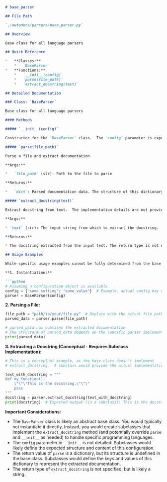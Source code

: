 ```markdown
# base_parser

## File Path

`./autodocs/parsers/base_parser.py`

## Overview

Base class for all language parsers

## Quick Reference

*   **Classes:**
    *   `BaseParser`
*   **Functions:**
    *   `__init__(config)`
    *   `parse(file_path)`
    *   `extract_docstring(text)`

## Detailed Documentation

### Class: `BaseParser`

Base class for all language parsers

#### Methods

##### `__init__(config)`

Constructor for the `BaseParser` class.  The `config` parameter is expected, but its type and usage are not specified in the provided code.  It likely contains configuration settings for the parser.

##### `parse(file_path)`

Parse a file and extract documentation

**Args:**

*   `file_path` (str): Path to the file to parse

**Returns:**

*   `dict`: Parsed documentation data. The structure of this dictionary is not defined in the base class and is likely to be implemented by subclasses.

##### `extract_docstring(text)`

Extract docstring from text.  The implementation details are not provided, meaning this is likely an abstract method that subclasses must implement.  It's designed to take a string (`text`) and return the docstring contained within it.

**Args:**

* `text` (str): The input string from which to extract the docstring.

**Returns:**

* The docstring extracted from the input text. The return type is not explicitly specified, but it is likely a string.

## Usage Examples

While specific usage examples cannot be fully determined from the base class alone (as it's likely abstract), we can infer some general patterns:

**1. Instantiation:**

```python
# Assuming a configuration object is available
config = {"some_setting": "some_value"}  # Example, actual config may vary
parser = BaseParser(config)
```

**2. Parsing a File:**

```python
file_path = "path/to/your/file.py"  # Replace with the actual file path
parsed_data = parser.parse(file_path)

# parsed_data now contains the extracted documentation
# The structure of parsed_data depends on the specific parser implementation
print(parsed_data)
```

**3. Extracting a Docstring (Conceptual - Requires Subclass Implementation):**

```python
# This is a conceptual example, as the base class doesn't implement
# extract_docstring.  A subclass would provide the actual implementation.

text_with_docstring = """
def my_function():
    \"\"\"This is the docstring.\"\"\"
    pass
"""
docstring = parser.extract_docstring(text_with_docstring)
print(docstring)  # Expected output (in a subclass): This is the docstring.
```

**Important Considerations:**

*   The `BaseParser` class is likely an abstract base class.  You would typically not instantiate it directly.  Instead, you would create subclasses that implement the `extract_docstring` method (and potentially override `parse` and `__init__` as needed) to handle specific programming languages.
*   The `config` parameter in `__init__` is not detailed.  Subclasses would likely define the expected structure and content of this configuration.
*   The return value of `parse` is a dictionary, but its structure is undefined in the base class.  Subclasses would define the keys and values of this dictionary to represent the extracted documentation.
* The return type of `extract_docstring` is not specified, but is likely a string.
```